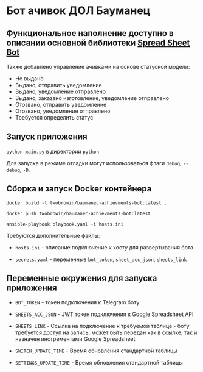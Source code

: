 # Бот ачивок ДОЛ Бауманец

## Функциональное наполнение доступно в описании основной библиотеки [Spread Sheet Bot](https://github.com/twobrowin-study/spreadsheetbot-lib)

Также добавлено управление ачивками на основе статусной модели:

* Не выдано
* Выдано, отправить уведомление
* Выдано, уведомление отправлено
* Выдано, заказано изготовление, уведомление отправлено
* Отозвано, отправить уведомление
* Отозвано, уведомление отправлено
* Требуется определить статус

## Запуск приложения

`python main.py` в директории `python`

Для запуска в режиме отладки могут использоваться флаги `debug`, `--debug`, `-D`.

## Сборка и запуск Docker контейнера

`docker build -t twobrowin/baumanec-achievments-bot:latest .`

`docker push twobrowin/baumanec-achievments-bot:latest`

`ansible-playbook playbook.yaml -i hosts.ini`

Требуются дополнительные файлы:

* `hosts.ini` - описание подключение к хосту для развёртывания бота

* `secrets.yaml` - переменные `bot_token`, `sheet_acc_json`, `sheets_link`

## Переменные окружения для запуска приложения

* `BOT_TOKEN` - токен подключения к Telegram боту

* `SHEETS_ACC_JSON` - JWT токен подключения к Google Spreadsheet API

* `SHEETS_LINK` - Ссылка на подключение к требуемой таблице - боту требуется доступ на запись, может быть передан как в ссылке, так и назначен инстрементами Google Spreadsheet

* `SWITCH_UPDATE_TIME` - Время обновления стандартной таблицы 

* `SETTINGS_UPDATE_TIME` - Время обновления стандартной таблицы 